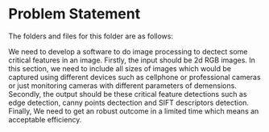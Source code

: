 # Problem Statement

The folders and files for this folder are as follows:

We need to develop a software to do image processing to dectect some critical features in an image. 
Firstly, the input should be 2d RGB images. In this section, we need to include all sizes of images which would be captured using different devices such as cellphone or professional cameras or just monitoring cameras with different parameters of demensions.
Secondly, the output should be these critical feature detections such as edge detection, canny points dectection and SIFT descriptors detection.
Finally, We need to get an robust outcome in a limited time which means an acceptable efficiency.
